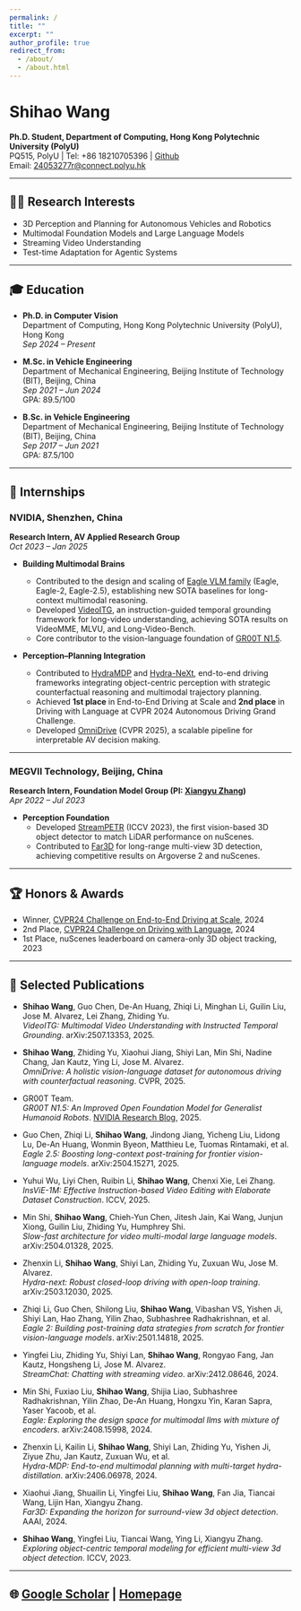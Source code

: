 ```yaml
---
permalink: /
title: ""
excerpt: ""
author_profile: true
redirect_from: 
  - /about/
  - /about.html
---
```


# Shihao Wang

**Ph.D. Student, Department of Computing, Hong Kong Polytechnic University (PolyU)**  
PQ515, PolyU | Tel: +86 18210705396 | [Github](https://github.com/exiawsh)  
Email: 24053277r@connect.polyu.hk

---

## 🧑‍💻 Research Interests

- 3D Perception and Planning for Autonomous Vehicles and Robotics  
- Multimodal Foundation Models and Large Language Models  
- Streaming Video Understanding  
- Test-time Adaptation for Agentic Systems

---

## 🎓 Education

- **Ph.D. in Computer Vision**  
  Department of Computing, Hong Kong Polytechnic University (PolyU), Hong Kong  
  *Sep 2024 – Present*

- **M.Sc. in Vehicle Engineering**  
  Department of Mechanical Engineering, Beijing Institute of Technology (BIT), Beijing, China  
  *Sep 2021 – Jun 2024*  
  GPA: 89.5/100

- **B.Sc. in Vehicle Engineering**  
  Department of Mechanical Engineering, Beijing Institute of Technology (BIT), Beijing, China  
  *Sep 2017 – Jun 2021*  
  GPA: 87.5/100

---

## 💼 Internships

### NVIDIA, Shenzhen, China  
**Research Intern, AV Applied Research Group**  
*Oct 2023 – Jan 2025*

- **Building Multimodal Brains**
  - Contributed to the design and scaling of [Eagle VLM family](https://arxiv.org/pdf/2408.15998) (Eagle, Eagle-2, Eagle-2.5), establishing new SOTA baselines for long-context multimodal reasoning.
  - Developed [VideoITG](https://arxiv.org/abs/2507.13353), an instruction-guided temporal grounding framework for long-video understanding, achieving SOTA results on VideoMME, MLVU, and Long-Video-Bench.
  - Core contributor to the vision-language foundation of [GR00T N1.5](https://research.nvidia.com/labs/gear/gr00t-n1_5/).

- **Perception–Planning Integration**
  - Contributed to [HydraMDP](https://arxiv.org/html/2406.06978v1) and [Hydra-NeXt](https://arxiv.org/html/2503.12030), end-to-end driving frameworks integrating object-centric perception with strategic counterfactual reasoning and multimodal trajectory planning.
  - Achieved **1st place** in End-to-End Driving at Scale and **2nd place** in Driving with Language at CVPR 2024 Autonomous Driving Grand Challenge.
  - Developed [OmniDrive](https://arxiv.org/abs/2405.01533) (CVPR 2025), a scalable pipeline for interpretable AV decision making.

---

### MEGVII Technology, Beijing, China  
**Research Intern, Foundation Model Group (PI: [Xiangyu Zhang](https://scholar.google.com/citations?user=yuB-cfoAAAAJ&hl=en))**  
*Apr 2022 – Jul 2023*

- **Perception Foundation**
  - Developed [StreamPETR](https://arxiv.org/abs/2303.11926) (ICCV 2023), the first vision-based 3D object detector to match LiDAR performance on nuScenes.
  - Contributed to [Far3D](https://arxiv.org/abs/2308.09616) for long-range multi-view 3D detection, achieving competitive results on Argoverse 2 and nuScenes.

---

## 🏆 Honors & Awards

- Winner, [CVPR24 Challenge on End-to-End Driving at Scale](https://opendrivelab.com/challenge2024/#end_to_end_driving_at_scale), 2024
- 2nd Place, [CVPR24 Challenge on Driving with Language](https://opendrivelab.com/challenge2024/#driving_with_language), 2024
- 1st Place, nuScenes leaderboard on camera-only 3D object tracking, 2023

---

## 📝 Selected Publications

- **Shihao Wang**, Guo Chen, De-An Huang, Zhiqi Li, Minghan Li, Guilin Liu, Jose M. Alvarez, Lei Zhang, Zhiding Yu.  
  *VideoITG: Multimodal Video Understanding with Instructed Temporal Grounding*. arXiv:2507.13353, 2025.

- **Shihao Wang**, Zhiding Yu, Xiaohui Jiang, Shiyi Lan, Min Shi, Nadine Chang, Jan Kautz, Ying Li, Jose M. Alvarez.  
  *OmniDrive: A holistic vision-language dataset for autonomous driving with counterfactual reasoning*. CVPR, 2025.

- GR00T Team.  
  *GR00T N1.5: An Improved Open Foundation Model for Generalist Humanoid Robots*. [NVIDIA Research Blog](https://research.nvidia.com/labs/gear/gr00t-n1_5/), 2025.

- Guo Chen, Zhiqi Li, **Shihao Wang**, Jindong Jiang, Yicheng Liu, Lidong Lu, De-An Huang, Wonmin Byeon, Matthieu Le, Tuomas Rintamaki, et al.  
  *Eagle 2.5: Boosting long-context post-training for frontier vision-language models*. arXiv:2504.15271, 2025.

- Yuhui Wu, Liyi Chen, Ruibin Li, **Shihao Wang**, Chenxi Xie, Lei Zhang.  
  *InsViE-1M: Effective Instruction-based Video Editing with Elaborate Dataset Construction*. ICCV, 2025.

- Min Shi, **Shihao Wang**, Chieh-Yun Chen, Jitesh Jain, Kai Wang, Junjun Xiong, Guilin Liu, Zhiding Yu, Humphrey Shi.  
  *Slow-fast architecture for video multi-modal large language models*. arXiv:2504.01328, 2025.

- Zhenxin Li, **Shihao Wang**, Shiyi Lan, Zhiding Yu, Zuxuan Wu, Jose M. Alvarez.  
  *Hydra-next: Robust closed-loop driving with open-loop training*. arXiv:2503.12030, 2025.

- Zhiqi Li, Guo Chen, Shilong Liu, **Shihao Wang**, Vibashan VS, Yishen Ji, Shiyi Lan, Hao Zhang, Yilin Zhao, Subhashree Radhakrishnan, et al.  
  *Eagle 2: Building post-training data strategies from scratch for frontier vision-language models*. arXiv:2501.14818, 2025.

- Yingfei Liu, Zhiding Yu, Shiyi Lan, **Shihao Wang**, Rongyao Fang, Jan Kautz, Hongsheng Li, Jose M. Alvarez.  
  *StreamChat: Chatting with streaming video*. arXiv:2412.08646, 2024.

- Min Shi, Fuxiao Liu, **Shihao Wang**, Shijia Liao, Subhashree Radhakrishnan, Yilin Zhao, De-An Huang, Hongxu Yin, Karan Sapra, Yaser Yacoob, et al.  
  *Eagle: Exploring the design space for multimodal llms with mixture of encoders*. arXiv:2408.15998, 2024.

- Zhenxin Li, Kailin Li, **Shihao Wang**, Shiyi Lan, Zhiding Yu, Yishen Ji, Ziyue Zhu, Jan Kautz, Zuxuan Wu, et al.  
  *Hydra-MDP: End-to-end multimodal planning with multi-target hydra-distillation*. arXiv:2406.06978, 2024.

- Xiaohui Jiang, Shuailin Li, Yingfei Liu, **Shihao Wang**, Fan Jia, Tiancai Wang, Lijin Han, Xiangyu Zhang.  
  *Far3D: Expanding the horizon for surround-view 3d object detection*. AAAI, 2024.

- **Shihao Wang**, Yingfei Liu, Tiancai Wang, Ying Li, Xiangyu Zhang.  
  *Exploring object-centric temporal modeling for efficient multi-view 3d object detection*. ICCV, 2023.

---

## 🌐 [Google Scholar](https://scholar.google.com/citations?user=7TWugs4AAAAJ) | [Homepage](https://exiawsh.github.io/shihaow-homepage.github.io/)
